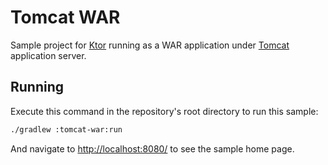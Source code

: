 # Tomcat WAR

Sample project for [Ktor](https://ktor.io) running as a WAR application under 
[Tomcat](https://tomcat.apache.org) application server.

## Running

Execute this command in the repository's root directory to run this sample:

```bash
./gradlew :tomcat-war:run
```
 
And navigate to [http://localhost:8080/](http://localhost:8080/) to see the sample home page.  